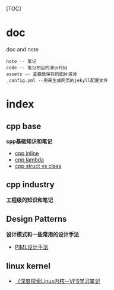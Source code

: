 [TOC]

# doc

doc and note

```shell
note -- 笔记
code -- 笔记相应的演示代码
assets -- 主要是保存的图片资源
_config.yml --用来生成网页的jekyll配置文件
```

# index

## cpp base

**cpp基础知识和笔记**

- [cpp inline](./note/cpp_base/cpp_inline.md)
- [cpp lambda](./note/cpp_base/cpp_lambda.md)
- [cpp struct vs class](./note/cpp_base/cpp_struct_vs_class.md)

## cpp industry

**工程级的知识和笔记**

## Design Patterns

**设计模式和一些常用的设计手法**

- [PIML设计手法](./note/design_patterns_cpp/cpp_pimp_design.md)

## linux kernel

- [《深度探索Linux内核--VFS学习笔记](./note/linux_kernel/UnderstandingTheLinuxKernel/Chapter12-VFS.md)
